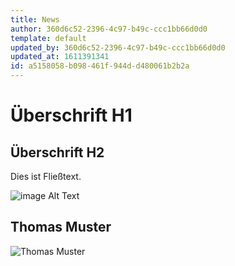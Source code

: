 ```yaml
---
title: News
author: 360d6c52-2396-4c97-b49c-ccc1bb66d0d0
template: default
updated_by: 360d6c52-2396-4c97-b49c-ccc1bb66d0d0
updated_at: 1611391341
id: a5158058-b098-461f-944d-d480061b2b2a
---
```

# Überschrift H1

## Überschrift H2

Dies ist Fließtext.

![image Alt Text](https://oekastatic.orf.at/mims/2020/52/49/crops/w=640,q=70,r=2/796094_opener_277349_syringe-5057119.jpg?s=018fd1234c7f71d424b354b50c39fe6679ce1ca2)

## Thomas Muster

![Thomas Muster](https://mytennisvideopush-9252.kxcdn.com/videos/news/47bf22286c43317ecbcd0349db4f9b59.jpeg)